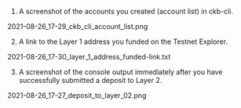 

1. A screenshot of the accounts you created (account list) in ckb-cli.

2021-08-26_17-29_ckb_cli_account_list.png

2. A link to the Layer 1 address you funded on the Testnet Explorer.

2021-08-26_17-30_layer_1_address_funded-link.txt

3. A screenshot of the console output immediately after you have successfully submitted a deposit to Layer 2.

2021-08-26_17-27_deposit_to_layer_02.png
